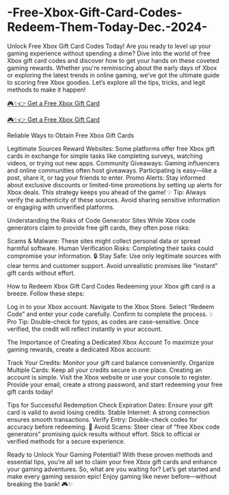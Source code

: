 # -Free-Xbox-Gift-Card-Codes-Redeem-Them-Today-Dec.-2024-
Unlock Free Xbox Gift Card Codes Today! Are you ready to level up your gaming experience without spending a dime? Dive into the world of free Xbox gift card codes and discover how to get your hands on these coveted gaming rewards. Whether you're reminiscing about the early days of Xbox or exploring the latest trends in online gaming, we’ve got the ultimate guide to scoring free Xbox goodies. Let’s explore all the tips, tricks, and legit methods to make it happen!

[🎮✨👉 Get a Free Xbox Gift Card](https://cutt.ly/7eXgfucd)

[🎮✨👉 Get a Free Xbox Gift Card](https://cutt.ly/7eXgfucd)

Reliable Ways to Obtain Free Xbox Gift Cards

Legitimate Sources Reward Websites: Some platforms offer free Xbox gift cards in exchange for simple tasks like completing surveys, watching videos, or trying out new apps. Community Giveaways: Gaming influencers and online communities often host giveaways. Participating is easy—like a post, share it, or tag your friends to enter. Promo Alerts: Stay informed about exclusive discounts or limited-time promotions by setting up alerts for Xbox deals. This strategy keeps you ahead of the game! 💡 Tip: Always verify the authenticity of these sources. Avoid sharing sensitive information or engaging with unverified platforms.

Understanding the Risks of Code Generator Sites While Xbox code generators claim to provide free gift cards, they often pose risks:

Scams & Malware: These sites might collect personal data or spread harmful software. Human Verification Risks: Completing their tasks could compromise your information. 🔒 Stay Safe: Use only legitimate sources with clear terms and customer support. Avoid unrealistic promises like “instant” gift cards without effort.

How to Redeem Xbox Gift Card Codes Redeeming your Xbox gift card is a breeze. Follow these steps:

Log in to your Xbox account. Navigate to the Xbox Store. Select “Redeem Code” and enter your code carefully. Confirm to complete the process. 💡 Pro Tip: Double-check for typos, as codes are case-sensitive. Once verified, the credit will reflect instantly in your account.

The Importance of Creating a Dedicated Xbox Account To maximize your gaming rewards, create a dedicated Xbox account:

Track Your Credits: Monitor your gift card balance conveniently. Organize Multiple Cards: Keep all your credits secure in one place. Creating an account is simple. Visit the Xbox website or use your console to register. Provide your email, create a strong password, and start redeeming your free gift cards today!

Tips for Successful Redemption Check Expiration Dates: Ensure your gift card is valid to avoid losing credits. Stable Internet: A strong connection ensures smooth transactions. Verify Entry: Double-check codes for accuracy before redeeming. 🚨 Avoid Scams: Steer clear of “free Xbox code generators” promising quick results without effort. Stick to official or verified methods for a secure experience.

Ready to Unlock Your Gaming Potential? With these proven methods and essential tips, you’re all set to claim your free Xbox gift cards and enhance your gaming adventures. So, what are you waiting for? Let’s get started and make every gaming session epic! Enjoy gaming like never before—without breaking the bank! 🎮✨
